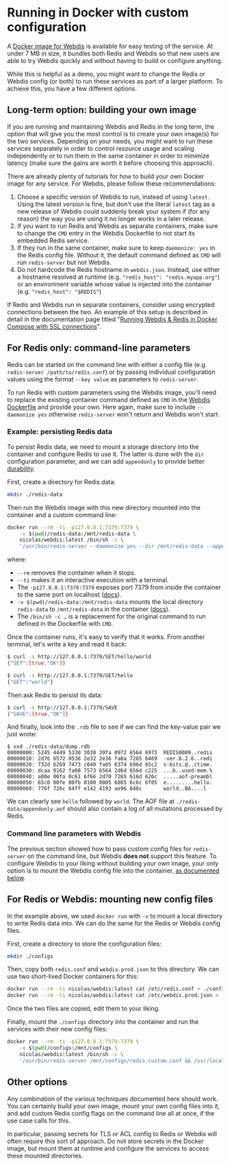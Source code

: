 # Running in Docker with custom configuration

A [Docker image for Webdis](https://hub.docker.com/r/nicolas/webdis) is available for easy testing of the service. At under 7 MB in size, it bundles both Redis and Webdis so that new users are able to try Webdis quickly and without having to build or configure anything.

While this is helpful as a demo, you might want to change the Redis or Webdis config (or both) to run these services as part of a larger platform. To achieve this, you have a few different options.

## Long-term option: building your own image

If you are running and maintaining Webdis and Redis in the long term, the option that will give you the most control is to create your own image(s) for the two services. Depending on your needs, you might want to run these services separately in order to control resource usage and scaling independently or to run them in the same container in order to minimize latency (make sure the gains are worth it before choosing this approach).

There are already plenty of tutorials for how to build your own Docker image for any service. For Webdis, please follow these recommendations:

1. Choose a specific version of Webdis to run, instead of using `latest`. Using the latest *version* is fine, but don't use the literal `latest` tag as a new release of Webdis could suddenly break your system if (for any reason) the way you are using it no longer works in a later release.
2. If you want to run Redis and Webdis as separate containers, make sure to change the `CMD` entry in the Webdis Dockerfile to not start its embedded Redis service.
3. If they run in the same container, make sure to keep `daemonize: yes` in the Redis config file. Without it, the default command defined as `CMD` will run `redis-server` but not Webdis.
4. Do not hardcode the Redis hostname in `webdis.json`. Instead, use either a hostname resolved at runtime (e.g. `"redis_host": "redis.myapp.org"`) or an environment variable whose value is injected into the container (e.g. `"redis_host": "$REDIS"`)

If Redis and Webdis run in separate containers, consider using encrypted connections between the two. An example of this setup is described in detail in the documentation page titled "[Running Webdis & Redis in Docker Compose with SSL connections](https://github.com/nicolasff/webdis/blob/master/docs/webdis-redis-docker-compose-ssl.md#running-webdis--redis-in-docker-compose-with-ssl-connections)".

## For Redis only: command-line parameters

Redis can be started on the command line with either a config file (e.g. `redis-server /path/to/redis.conf`) or by passing individual configuration values using the format `--key value` as parameters to `redis-server`.

To run Redis with custom parameters using the Webdis image, you'll need to replace the existing container command defined as `CMD` in the [Webdis Dockerfile](https://github.com/nicolasff/webdis/blob/master/Dockerfile#L18) and provide your own. Here again, make sure to include `--daemonize yes` otherwise `redis-server` won't return and Webdis won't start.

### Example: persisting Redis data

To persist Redis data, we need to mount a storage directory into the container and configure Redis to use it. The latter is done with the `dir` configuration parameter, and we can add `appendonly` to provide better [durability](https://redis.io/topics/persistence).

First, create a directory for Redis data:
```sh
mkdir ./redis-data
```

Then run the Webdis image with this new directory mounted into the container and a custom command line:
```sh
docker run --rm -ti -p127.0.0.1:7379:7379 \
    -v $(pwd)/redis-data:/mnt/redis-data \
    nicolas/webdis:latest /bin/sh -c \
    '/usr/bin/redis-server --daemonize yes --dir /mnt/redis-data --appendonly yes && /usr/local/bin/webdis /etc/webdis.prod.json'
```

where:
- `--rm` removes the container when it stops.
- `--ti` makes it an interactive execution with a terminal.
- The `-p127.0.0.1:7379:7379` exposes port 7379 from inside the container to the same port on localhost ([docs](https://docs.docker.com/engine/reference/commandline/run/#publish-or-expose-port--p---expose)).
- `-v $(pwd)/redis-data:/mnt/redis-data` mounts the local directory `redis-data` to `/mnt/redis-data` in the container ([docs](https://docs.docker.com/engine/reference/commandline/run/#mount-volume--v---read-only)).
- The `/bin/sh -c …` is a replacement for the original command to run defined in the Dockerfile with `CMD`.

Once the container runs, it's easy to verify that it works. From another terminal, let's write a key and read it back:
```sh
$ curl -s http://127.0.0.1:7379/SET/hello/world
{"SET":[true,"OK"]}

$ curl -s http://127.0.0.1:7379/GET/hello
{"GET":"world"}
```

Then ask Redis to persist its data:
```sh
$ curl -s http://127.0.0.1:7379/SAVE
{"SAVE":[true,"OK"]}
```

And finally, look into the `.rdb` file to see if we can find the key-value pair we just wrote:
```
$ xxd ./redis-data/dump.rdb
00000000: 5245 4449 5330 3030 39fa 0972 6564 6973  REDIS0009..redis
00000010: 2d76 6572 0536 2e32 2e36 fa0a 7265 6469  -ver.6.2.6..redi
00000020: 732d 6269 7473 c040 fa05 6374 696d 65c2  s-bits.@..ctime.
00000030: dcaa 0162 fa08 7573 6564 2d6d 656d c225  ...b..used-mem.%
00000040: a00e 00fa 0c61 6f66 2d70 7265 616d 626c  .....aof-preambl
00000050: 65c0 00fe 00fb 0100 0005 6865 6c6c 6f05  e.........hello.
00000060: 776f 726c 64ff e142 4193 ae96 846c       world..BA....l
```
We can clearly see `hello` followed by `world`. The AOF file at `./redis-data/appendonly.aof` should also contain a log of all mutations processed by Redis.

### Command line parameters with Webdis

The previous section showed how to pass custom config files for `redis-server` on the command line, but Webdis **does not** support this feature. To configure Webdis to your liking without building your own image, your only option is to mount the Webdis config file into the container, [as documented below](#for-redis-or-webdis-mounting-new-config-files).

## For Redis or Webdis: mounting new config files

In the example above, we used `docker run` with `-v` to mount a local directory to write Redis data into. We can do the same for the Redis or Webdis config files.

First, create a directory to store the configuration files:

```sh
mkdir ./configs
```

Then, copy both `redis.conf` and `webdis.prod.json` to this directory. We can use two short-lived Docker containers for this:

```sh
docker run --rm -ti nicolas/webdis:latest cat /etc/redis.conf > ./configs/redis.custom.conf
docker run --rm -ti nicolas/webdis:latest cat /etc/webdis.prod.json > ./configs/webdis.custom.json
```

Once the two files are copied, edit them to your liking.

Finally, mount the `./configs` directory into the container and run the services with their new config files:

```sh
docker run --rm -ti -p127.0.0.1:7379:7379 \
    -v $(pwd)/configs:/mnt/configs \
    nicolas/webdis:latest /bin/sh -c \
    '/usr/bin/redis-server /mnt/configs/redis.custom.conf && /usr/local/bin/webdis /mnt/configs/webdis.custom.json'
```

## Other options

Any combination of the various techniques documented here should work. You can certainly build your own image, mount your own config files into it, and add custom Redis config flags on the command line all at once, if the use case calls for this.

In particular, passing secrets for TLS or ACL config to Redis or Webdis will often require this sort of approach. Do not store secrets in the Docker image, but mount them at runtime and configure the services to access these mounted directories.
